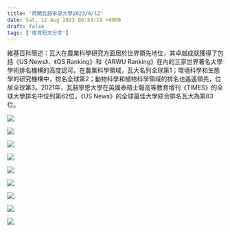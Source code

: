 ```yaml
---
title: '荷蘭瓦赫寧恩大學2023/8/12'
date: Sat, 12 Aug 2023 08:53:18 +0000
draft: false
tags: ['復育短文分享']
---
```


維基百科簡述：瓦大在農業科學研究方面居於世界領先地位，其卓越成就獲得了包括《US News》、《QS Ranking》和《ARWU Ranking》在內的三家世界著名大學學術排名機構的高度認可。在農業科學領域，瓦大名列全球第1；環境科學和生態學的研究機構中，排名全球第2；動物科學和植物科學領域的排名也遙遙領先，位居全球第3。2021年，瓦赫寧恩大學在英國泰晤士報高等教育增刊《TIMES》的全球大學排名中位列第62位，《US News》的全球最佳大學綜合排名瓦大為第83位。

![](https://www.reforestation.tw/wp-content/uploads/2024/01/365252149_6911260372226877_737201618124720570_n-1024x768.jpg)

![](https://www.reforestation.tw/wp-content/uploads/2024/01/366689181_6911259962226918_2581013853274413662_n-768x1024.jpg)

![](https://www.reforestation.tw/wp-content/uploads/2024/01/367393846_6911260165560231_8055350026693728971_n-1024x768.jpg)

![](https://www.reforestation.tw/wp-content/uploads/2024/01/367394966_6911260208893560_6059448685551314985_n-768x1024.jpg)

![](https://www.reforestation.tw/wp-content/uploads/2024/01/367412846_6911257125560535_344731543654150670_n.jpg)

![](https://www.reforestation.tw/wp-content/uploads/2024/01/367421744_6911259855560262_2541156173722981864_n-768x1024.jpg)

![](https://www.reforestation.tw/wp-content/uploads/2024/01/367439258_6911259725560275_4542800198979612779_n-1024x768.jpg)

![](https://www.reforestation.tw/wp-content/uploads/2024/01/367452932_6911259838893597_3849527434309426767_n-768x1024.jpg)

![](https://www.reforestation.tw/wp-content/uploads/2024/01/367456029_6911259705560277_1761483566527259423_n-1024x768.jpg)